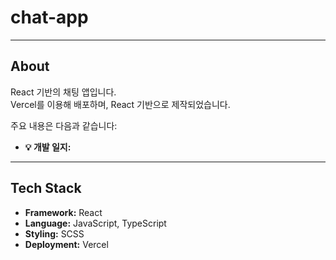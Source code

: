 # chat-app

---

## About

React 기반의 채팅 앱입니다.  
Vercel를 이용해 배포하며, React 기반으로 제작되었습니다.

주요 내용은 다음과 같습니다:

- **💡 개발 일지:**

---

## Tech Stack

- **Framework:** React
- **Language:** JavaScript, TypeScript
- **Styling:** SCSS
- **Deployment:** Vercel
